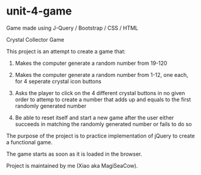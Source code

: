 # unit-4-game
Game made using J-Query / Bootstrap / CSS / HTML

Crystal Collector Game

This project is an attempt to create a game that:

1. Makes the computer generate a random number from 19-120

2. Makes the computer generate a random number from 1-12, one each, for 4 seperate crystal icon buttons

3. Asks the player to click on the 4 different crystal buttons in no given order to attemp to create a number that adds up and equals to the first randomly generated number

4. Be able to reset itself and start a new game after the user either succeeds in matching the randomly generated number or fails to do so

The purpose of the project is to practice implementation of jQuery to create a functional game.

The game starts as soon as it is loaded in the browser.

Project is maintained by me (Xiao aka MagiSeaCow).
